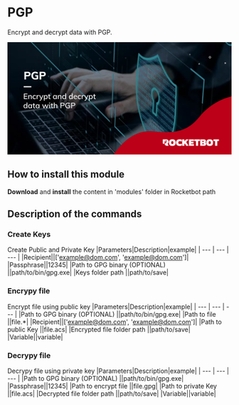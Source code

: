 



# PGP
  
Encrypt and decrypt data with PGP.  
  
![banner](imgs/Banner_PGP.png)
## How to install this module
  
__Download__ and __install__ the content in 'modules' folder in Rocketbot path  



## Description of the commands

### Create Keys
  
Create Public and Private Key
|Parameters|Description|example|
| --- | --- | --- |
|Recipient||['example@dom.com', 'example@dom.com']|
|Passphrase||12345|
|Path to GPG binary (OPTIONAL) ||path/to/bin/gpg.exe|
|Keys folder path ||path/to/save|

### Encrypy file
  
Encrypt file using public key
|Parameters|Description|example|
| --- | --- | --- |
|Path to GPG binary (OPTIONAL) ||path/to/bin/gpg.exe|
|Path to file ||file.*|
|Recipient||['example@dom.com', 'example@dom.com']|
|Path to public Key ||file.acs|
|Encrypted file folder path ||path/to/save|
|Variable||variable|

### Decrypy file
  
Decrypy file using private key
|Parameters|Description|example|
| --- | --- | --- |
|Path to GPG binary (OPTIONAL) ||path/to/bin/gpg.exe|
|Passphrase||12345|
|Path to encrypt file ||file.gpg|
|Path to private Key ||file.acs|
|Decrypted file folder path ||path/to/save|
|Variable||variable|
